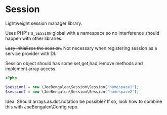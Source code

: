 # Session
Lightweight session manager library.

Uses PHP's `$_SESSION` global with a namespace so no interference should happen with other libraries.

~~Lazy initializes the session.~~ Not necessary when registering session as a service provider with DI.

Session object should has some set,get,had,remove methods and implement array access.

```php
<?php

$session1 = new \JoeBengalen\Session\Session('namespace1');
$session2 = new \JoeBengalen\Session\Session('namespace2');

```

Idea: Should arrays.as.dot.notation be possible? If so, look how to combine this with JoeBengalen\Config repo.
